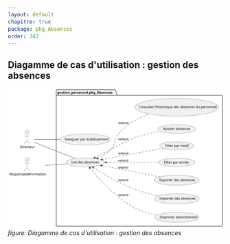 ```yaml
---
layout: default
chapitre: true
package: pkg_Absences
order: 342
---
```



## Diagamme de cas d'utilisation : gestion des absences


![Diagamme de cas d'utilisation : pkg_Absences](../../diagrammes/pkg_Absences/uses_cases_pkg_gestion_absences.svg)
*figure: Diagamme de cas d'utilisation : gestion des absences*


<!-- new slide -->
